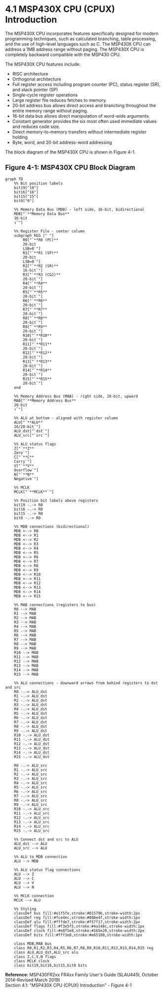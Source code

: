 # 4.1 MSP430X CPU (CPUX) Introduction

The MSP430X CPU incorporates features specifically designed for modern programming techniques, such as calculated
branching, table processing, and the use of high-level languages such as C. The MSP430X CPU can address a 1MB
address range without paging. The MSP430X CPU is completely backward compatible with the MSP430 CPU.

The MSP430X CPU features include:

- RISC architecture
- Orthogonal architecture
- Full register access including program counter (PC), status register (SR), and stack pointer (SP)
- Single-cycle register operations
- Large register file reduces fetches to memory.
- 20-bit address bus allows direct access and branching throughout the entire memory range without paging.
- 16-bit data bus allows direct manipulation of word-wide arguments.
- Constant generator provides the six most often used immediate values and reduces code size.
- Direct memory-to-memory transfers without intermediate register holding
- Byte, word, and 20-bit address-word addressing

The block diagram of the MSP430X CPU is shown in Figure 4-1.

## Figure 4-1: MSP430X CPU Block Diagram

```mermaid
graph TD
    %% Bit position labels
    bit19["19"]
    bit16["16"]
    bit15["15"]
    bit0["0"]

    %% Memory Data Bus (MDB) - left side, 16-bit, bidirectional
    MDB["`**Memory Data Bus**
    16-bit
    ↕`"]

    %% Register File - center column
    subgraph REG [" "]
        R0["`**R0 (PC)**
        20-bit
        LSB=0`"]
        R1["`**R1 (SP)**
        20-bit
        LSB=0`"]
        R2["`**R2 (SR)**
        16-bit`"]
        R3["`**R3 (CG2)**
        20-bit`"]
        R4["`**R4**
        20-bit`"]
        R5["`**R5**
        20-bit`"]
        R6["`**R6**
        20-bit`"]
        R7["`**R7**
        20-bit`"]
        R8["`**R8**
        20-bit`"]
        R9["`**R9**
        20-bit`"]
        R10["`**R10**
        20-bit`"]
        R11["`**R11**
        20-bit`"]
        R12["`**R12**
        20-bit`"]
        R13["`**R13**
        20-bit`"]
        R14["`**R14**
        20-bit`"]
        R15["`**R15**
        20-bit`"]
    end

    %% Memory Address Bus (MAB) - right side, 20-bit, upward
    MAB["`**Memory Address Bus**
    20-bit
    ↑`"]

    %% ALU at bottom - aligned with register column
    ALU["`**ALU**
    16/20-bit`"]
    ALU_dst["`dst`"]
    ALU_src["`src`"]

    %% ALU status flags
    Z["`**Z**
    Zero`"]
    C["`**C**
    Carry`"]
    V["`**V**
    Overflow`"]
    N["`**N**
    Negative`"]

    %% MCLK
    MCLK["`**MCLK**`"]

    %% Position bit labels above registers
    bit19 -.-> R0
    bit16 -.-> R0
    bit15 -.-> R0
    bit0 -.-> R0

    %% MDB connections (bidirectional)
    MDB <--> R0
    MDB <--> R1
    MDB <--> R2
    MDB <--> R3
    MDB <--> R4
    MDB <--> R5
    MDB <--> R6
    MDB <--> R7
    MDB <--> R8
    MDB <--> R9
    MDB <--> R10
    MDB <--> R11
    MDB <--> R12
    MDB <--> R13
    MDB <--> R14
    MDB <--> R15

    %% MAB connections (registers to bus)
    R0 --> MAB
    R1 --> MAB
    R2 --> MAB
    R3 --> MAB
    R4 --> MAB
    R5 --> MAB
    R6 --> MAB
    R7 --> MAB
    R8 --> MAB
    R9 --> MAB
    R10 --> MAB
    R11 --> MAB
    R12 --> MAB
    R13 --> MAB
    R14 --> MAB
    R15 --> MAB

    %% ALU connections - downward arrows from behind registers to dst and src
    R0 -.-> ALU_dst
    R1 -.-> ALU_dst
    R2 -.-> ALU_dst
    R3 -.-> ALU_dst
    R4 -.-> ALU_dst
    R5 -.-> ALU_dst
    R6 -.-> ALU_dst
    R7 -.-> ALU_dst
    R8 -.-> ALU_dst
    R9 -.-> ALU_dst
    R10 -.-> ALU_dst
    R11 -.-> ALU_dst
    R12 -.-> ALU_dst
    R13 -.-> ALU_dst
    R14 -.-> ALU_dst
    R15 -.-> ALU_dst

    R0 -.-> ALU_src
    R1 -.-> ALU_src
    R2 -.-> ALU_src
    R3 -.-> ALU_src
    R4 -.-> ALU_src
    R5 -.-> ALU_src
    R6 -.-> ALU_src
    R7 -.-> ALU_src
    R8 -.-> ALU_src
    R9 -.-> ALU_src
    R10 -.-> ALU_src
    R11 -.-> ALU_src
    R12 -.-> ALU_src
    R13 -.-> ALU_src
    R14 -.-> ALU_src
    R15 -.-> ALU_src

    %% Connect dst and src to ALU
    ALU_dst --> ALU
    ALU_src --> ALU

    %% ALU to MDB connection
    ALU --> MDB

    %% ALU status flag connections
    ALU --> Z
    ALU --> C
    ALU --> V
    ALU --> N

    %% MCLK connection
    MCLK --> ALU

    %% Styling
    classDef bus fill:#e1f5fe,stroke:#01579b,stroke-width:2px
    classDef reg fill:#fce4ec,stroke:#880e4f,stroke-width:1px
    classDef alu fill:#fffde7,stroke:#f57f17,stroke-width:2px
    classDef flags fill:#f3e5f5,stroke:#4a148c,stroke-width:1px
    classDef clock fill:#e8f5e8,stroke:#1b5e20,stroke-width:2px
    classDef bits fill:#fff3e0,stroke:#e65100,stroke-width:1px

    class MDB,MAB bus
    class R0,R1,R2,R3,R4,R5,R6,R7,R8,R9,R10,R11,R12,R13,R14,R15 reg
    class ALU,ALU_dst,ALU_src alu
    class Z,C,V,N flags
    class MCLK clock
    class bit19,bit16,bit15,bit0 bits
```

**Reference:** MSP430FR2xx FR4xx Family User's Guide (SLAU445I, October 2014–Revised March 2019)  
Section 4.1: "MSP430X CPU (CPUX) Introduction" - Figure 4-1
